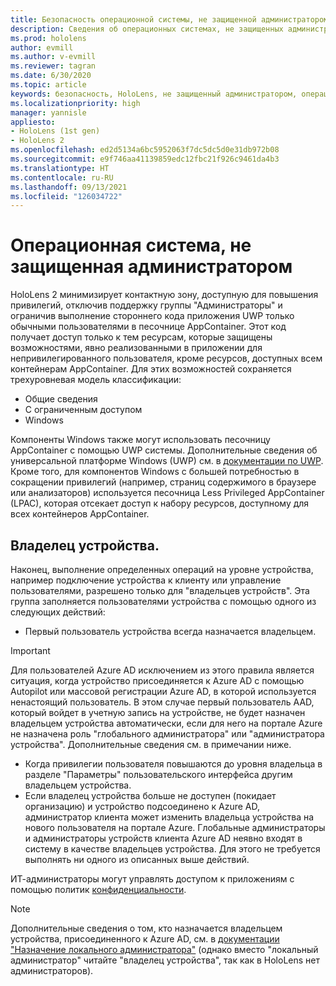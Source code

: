 ```yaml
---
title: Безопасность операционной системы, не защищенной администратором
description: Сведения об операционных системах, не защищенных администратором, владельцах устройств и безопасности на устройствах смешанной реальности HoloLens.
ms.prod: hololens
author: evmill
ms.author: v-evmill
ms.reviewer: tagran
ms.date: 6/30/2020
ms.topic: article
keywords: безопасность, HoloLens, не защищенный администратором, операционная система, не защищенная администратором операционная система, защищенная администратором ОС, не защищенная администратором ОС, HoloLens 2, безопасность HoloLens 2,
ms.localizationpriority: high
manager: yannisle
appliesto:
- HoloLens (1st gen)
- HoloLens 2
ms.openlocfilehash: ed2d5134a6bc5952063f7dc5dc5d0e31db972b08
ms.sourcegitcommit: e9f746aa41139859edc12fbc21f926c9461da4b3
ms.translationtype: HT
ms.contentlocale: ru-RU
ms.lasthandoff: 09/13/2021
ms.locfileid: "126034722"
---
```

# <a name="admin-less-operating-system"></a>Операционная система, не защищенная администратором

HoloLens 2 минимизирует контактную зону, доступную для повышения привилегий, отключив поддержку группы "Администраторы" и ограничив выполнение стороннего кода приложения UWP только обычными пользователями в песочнице AppContainer. Этот код получает доступ только к тем ресурсам, которые защищены возможностями, явно реализованными в приложении для непривилегированного пользователя, кроме ресурсов, доступных всем контейнерам AppContainer.
Для этих возможностей сохраняется трехуровневая модель классификации:
  * Общие сведения
  * С ограниченным доступом
  * Windows

Компоненты Windows также могут использовать песочницу AppContainer с помощью UWP системы. Дополнительные сведения об универсальной платформе Windows (UWP) см. в [документации по UWP](/windows/uwp/). Кроме того, для компонентов Windows с большей потребностью в сокращении привилегий (например, страниц содержимого в браузере или анализаторов) используется песочница Less Privileged AppContainer (LPAC), которая отсекает доступ к набору ресурсов, доступному для всех контейнеров AppContainer.

## <a name="device-owner"></a>Владелец устройства.

Наконец, выполнение определенных операций на уровне устройства, например подключение устройства к клиенту или управление пользователями, разрешено только для "владельцев устройств". Эта группа заполняется пользователями устройства с помощью одного из следующих действий:
  * Первый пользователь устройства всегда назначается владельцем. 
> [!IMPORTANT]
>Для пользователей Azure AD исключением из этого правила является ситуация, когда устройство присоединяется к Azure AD с помощью Autopilot или массовой регистрации Azure AD, в которой используется ненастоящий пользователь. В этом случае первый пользователь AAD, который войдет в учетную запись на устройстве, не будет назначен владельцем устройства автоматически, если для него на портале Azure не назначена роль "глобального администратора" или "администратора устройства". Дополнительные сведения см. в примечании ниже.  

  * Когда привилегии пользователя повышаются до уровня владельца в разделе "Параметры" пользовательского интерфейса другим владельцем устройства.
  * Если владелец устройства больше не доступен (покидает организацию) и устройство подсоединено к Azure AD, администратор клиента может изменить владельца устройства на нового пользователя на портале Azure. Глобальные администраторы и администраторы устройств клиента Azure AD неявно входят в систему в качестве владельцев устройства. Для этого не требуется выполнять ни одного из описанных выше действий.  

 ИТ-администраторы могут управлять доступом к приложениям с помощью политик [конфиденциальности](/windows/client-management/mdm/policy-csp-privacy). 

> [!NOTE]
> Дополнительные сведения о том, кто назначается владельцем устройства, присоединенного к Azure AD, см. в [документации "Назначение локального администратора"](/azure/active-directory/devices/assign-local-admin) (однако вместо "локальный администратор" читайте "владелец устройства", так как в HoloLens нет администраторов).